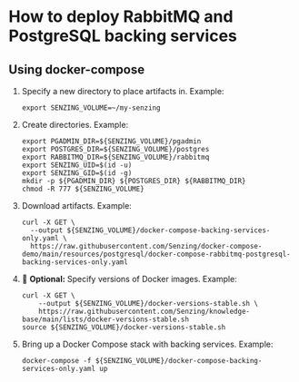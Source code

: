 # How to deploy RabbitMQ and PostgreSQL backing services

## Using docker-compose

1. Specify a new directory to place artifacts in.
   Example:

    ```console
    export SENZING_VOLUME=~/my-senzing
    ```

1. Create directories.
   Example:

    ```console
    export PGADMIN_DIR=${SENZING_VOLUME}/pgadmin
    export POSTGRES_DIR=${SENZING_VOLUME}/postgres
    export RABBITMQ_DIR=${SENZING_VOLUME}/rabbitmq
    export SENZING_UID=$(id -u)
    export SENZING_GID=$(id -g)
    mkdir -p ${PGADMIN_DIR} ${POSTGRES_DIR} ${RABBITMQ_DIR}
    chmod -R 777 ${SENZING_VOLUME}
    ```

1. Download artifacts.
   Example:

    ```console
    curl -X GET \
      --output ${SENZING_VOLUME}/docker-compose-backing-services-only.yaml \
      https://raw.githubusercontent.com/Senzing/docker-compose-demo/main/resources/postgresql/docker-compose-rabbitmq-postgresql-backing-services-only.yaml
    ```

1. :thinking: **Optional:**
   Specify versions of Docker images.
   Example:

    ```console
    curl -X GET \
        --output ${SENZING_VOLUME}/docker-versions-stable.sh \
        https://raw.githubusercontent.com/Senzing/knowledge-base/main/lists/docker-versions-stable.sh
    source ${SENZING_VOLUME}/docker-versions-stable.sh
    ```

1. Bring up a Docker Compose stack with backing services.
   Example:

    ```console
    docker-compose -f ${SENZING_VOLUME}/docker-compose-backing-services-only.yaml up
    ```

